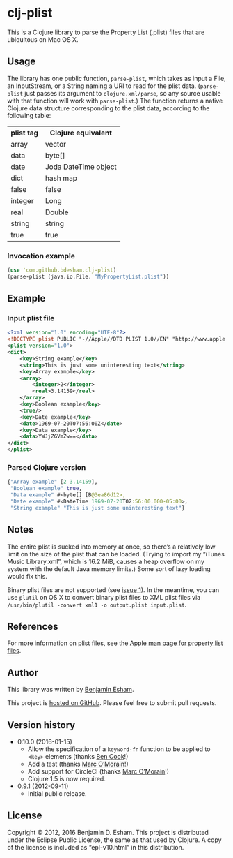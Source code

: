 # clj-plist

This is a Clojure library to parse the Property List (.plist) files that are ubiquitous on Mac OS X.

## Usage

The library has one public function, `parse-plist`, which takes as input a File, an InputStream, or a String naming a URI to read for the plist data.  (`parse-plist` just passes its argument to `clojure.xml/parse`, so any source usable with that function will work with `parse-plist`.)  The function returns a native Clojure data structure corresponding to the plist data, according to the following table:

<table>
	<tr>
		<th>plist tag</th>
		<th>Clojure equivalent</th>
	</tr>
	<tr><td>array</td><td>vector</td></tr>
	<tr><td>data</td><td>byte[]</td></tr>
	<tr><td>date</td><td>Joda DateTime object</td></tr>
	<tr><td>dict</td><td>hash map</td></tr>
	<tr><td>false</td><td>false</td></tr>
	<tr><td>integer</td><td>Long</td></tr>
	<tr><td>real</td><td>Double</td></tr>
	<tr><td>string</td><td>string</td></tr>
	<tr><td>true</td><td>true</td></tr>
</table>

### Invocation example

```clojure
(use 'com.github.bdesham.clj-plist)
(parse-plist (java.io.File. "MyPropertyList.plist"))
```

## Example

### Input plist file

```xml
<?xml version="1.0" encoding="UTF-8"?>
<!DOCTYPE plist PUBLIC "-//Apple//DTD PLIST 1.0//EN" "http://www.apple.com/DTDs/PropertyList-1.0.dtd">
<plist version="1.0">
<dict>
	<key>String example</key>
	<string>This is just some uninteresting text</string>
	<key>Array example</key>
	<array>
		<integer>2</integer>
		<real>3.14159</real>
	</array>
	<key>Boolean example</key>
	<true/>
	<key>Date example</key>
	<date>1969-07-20T07:56:00Z</date>
	<key>Data example</key>
	<data>YWJjZGVmZw==</data>
</dict>
</plist>
```

### Parsed Clojure version

```clojure
{"Array example" [2 3.14159],
 "Boolean example" true,
 "Data example" #<byte[] [B@3ea86d12>,
 "Date example" #<DateTime 1969-07-20T02:56:00.000-05:00>,
 "String example" "This is just some uninteresting text"}
```

## Notes

The entire plist is sucked into memory at once, so there’s a relatively low limit on the size of the plist that can be loaded. (Trying to import my “iTunes Music Library.xml”, which is 16.2 MiB, causes a heap overflow on my system with the default Java memory limits.) Some sort of lazy loading would fix this.

Binary plist files are not supported (see [issue 1]).  In the meantime, you can use `plutil` on OS X to convert binary plist files to XML plist files via `/usr/bin/plutil -convert xml1 -o output.plist input.plist`.

[issue 1]: https://github.com/bdesham/clj-plist/issues/1

## References

For more information on plist files, see the [Apple man page for property list files](https://developer.apple.com/library/mac/documentation/Darwin/Reference/ManPages/man5/plist.5.html).

## Author

This library was written by [Benjamin Esham](https://esham.io).

This project is [hosted on GitHub](https://github.com/bdesham/clj-plist). Please feel free to submit pull requests.

## Version history

* 0.10.0 (2016-01-15)
    * Allow the specification of a `keyword-fn` function to be applied to `<key>` elements (thanks [Ben Cook]!)
    * Add a test (thanks [Marc O’Morain]!)
    * Add support for CircleCI (thanks [Marc O’Morain]!)
    * Clojure 1.5 is now required.
* 0.9.1 (2012-09-11)
    * Initial public release.

[Ben Cook]: https://github.com/blx
[Marc O’Morain]: https://github.com/marcomorain

## License

Copyright © 2012, 2016 Benjamin D. Esham. This project is distributed under the Eclipse Public License, the same as that used by Clojure. A copy of the license is included as “epl-v10.html” in this distribution.
